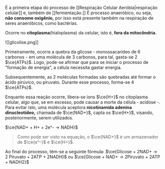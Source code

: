 É a primeira etapa do processo de [[Respiração Celular Aeróbia|respiração celular]] e, também de [[fermentação.]] É processo anaeróbico, ou seja, **não consome oxigênio,** por isso está presente também na respiração de seres anaeróbicos, como bactérias.

Ocorre no **citoplasma**(hialoplasma) da celular, isto é, **fora da mitocôndria.**

![[glicolise.png]]

Primeiramente, ocorre a quebra da glicose - monossacarídeo de 6 carbonos - em uma molécula de 3 carbonos, para tal, gasta-se 2 $\ce{ATPs}$. Logo, pode-se afirmar que para se iniciar o processo de "formação de energia", a célula necessita gastar energia. 

Subsequentemente, as 2 moléculas formadas são quebradas até formar o ácido pirúvico, ou piruvato. Durante esse processo, forma-se 4 $\ce{ATPs}$.

Enquanto essa reação ocorre, libera-se íons $\ce{H+}$ no citoplasma celular, algo que, se em excesso, pode causar a morte da célula - acidose -. Para evitar isto, uma molécula aceptora **nicotinamida adenina dinucleotídeo,** chamada de $\ce{NAD+}$, capta os $\ce{H+}$, visando, posteriormente, serem utilizados.

$\ce{NAD+ + H+ + 2e^- -> NADH}$

> Como pode ser visto na equação, o $\ce{NAD+}$ é um armazenador de $\ce{e^-}$ e $\ce{H+}$.

Ao final do processo, têm-se a seguinte fórmula:
$\ce{Glicose + 2NAD+ -> 2 Piruvato + 2ATP + 2NADH}$ 
ou
$\ce{Glicose + NAD+ -> 2Piruvato + 2ATP + NADH2}$ 
